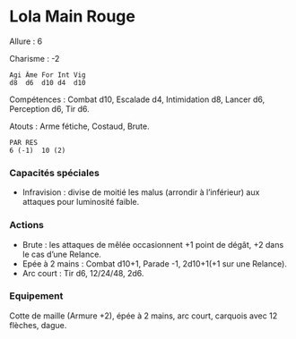 # Lola Main Rouge

Allure : 6

Charisme : -2

	Agi	Âme	For	Int	Vig
	d8	d6	d10	d4	d10

Compétences : Combat d10, Escalade d4, Intimidation d8, Lancer d6, Perception d6, Tir d6.

Atouts : Arme fétiche, Costaud, Brute.

	PAR	RES
	6 (-1)	10 (2)

### Capacités spéciales
- Infravision : divise de moitié les malus (arrondir à l’inférieur) aux attaques pour luminosité faible.

### Actions
- Brute : les attaques de mêlée occasionnent +1 point de dégât, +2 dans le cas d’une Relance.
- Epée à 2 mains : Combat d10+1, Parade -1, 2d10+1(+1 sur une Relance).
- Arc court : Tir d6, 12/24/48, 2d6.

### Equipement
Cotte de maille (Armure +2), épée à 2 mains, arc court, carquois avec 12 flèches, dague.
